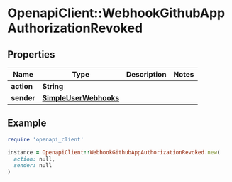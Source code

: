# OpenapiClient::WebhookGithubAppAuthorizationRevoked

## Properties

| Name | Type | Description | Notes |
| ---- | ---- | ----------- | ----- |
| **action** | **String** |  |  |
| **sender** | [**SimpleUserWebhooks**](SimpleUserWebhooks.md) |  |  |

## Example

```ruby
require 'openapi_client'

instance = OpenapiClient::WebhookGithubAppAuthorizationRevoked.new(
  action: null,
  sender: null
)
```

